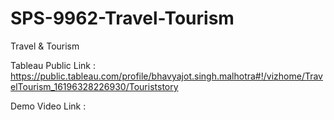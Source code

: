 # SPS-9962-Travel-Tourism
Travel &amp; Tourism


Tableau Public Link : https://public.tableau.com/profile/bhavyajot.singh.malhotra#!/vizhome/TravelTourism_16196328226930/Touriststory

Demo Video Link : 
